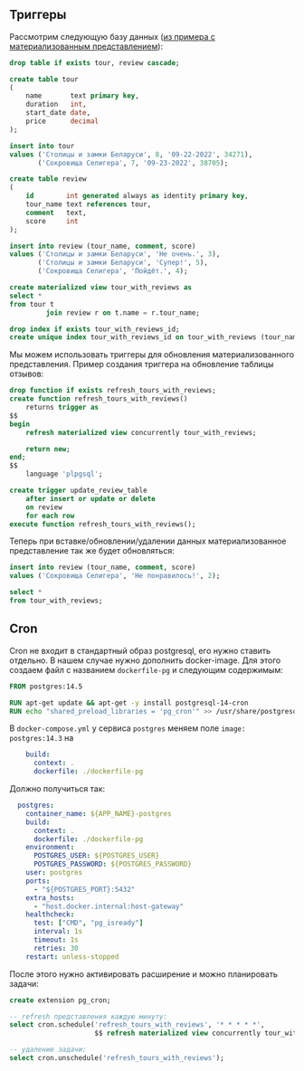 ## Триггеры

Рассмотрим следующую базу данных ([из примера с материализованным представлением](https://gitlab.com/golodnyuk.iv/db_2022/-/blob/main/%D0%9C%D0%B0%D1%82%D0%B5%D1%80%D0%B8%D0%B0%D0%BB%D1%8B%20%D0%BF%D0%BE%20%D0%BA%D1%83%D1%80%D1%81%D1%83/14.%20%D0%9C%D0%B0%D1%82%D0%B5%D1%80%D0%B8%D0%B0%D0%BB%D0%B8%D0%B7%D0%BE%D0%B2%D0%B0%D0%BD%D0%BD%D1%8B%D0%B5%20%D0%BF%D1%80%D0%B5%D0%B4%D1%81%D1%82%D0%B0%D0%B2%D0%BB%D0%B5%D0%BD%D0%B8%D1%8F%20%D0%B8%20%D0%B8%D0%BD%D0%B4%D0%B5%D0%BA%D1%81%D1%8B.md)):

```sql
drop table if exists tour, review cascade;

create table tour
(
    name       text primary key,
    duration   int,
    start_date date,
    price      decimal
);

insert into tour
values ('Столицы и замки Беларуси', 8, '09-22-2022', 34271),
       ('Сокровища Селигера', 7, '09-23-2022', 38705);

create table review
(
    id        int generated always as identity primary key,
    tour_name text references tour,
    comment   text,
    score     int
);

insert into review (tour_name, comment, score)
values ('Столицы и замки Беларуси', 'Не очень.', 3),
       ('Столицы и замки Беларуси', 'Супер!', 5),
       ('Сокровища Селигера', 'Пойдёт.', 4);

create materialized view tour_with_reviews as
select *
from tour t
         join review r on t.name = r.tour_name;

drop index if exists tour_with_reviews_id;
create unique index tour_with_reviews_id on tour_with_reviews (tour_name, id);
```

Мы можем использовать триггеры для обновления материализованного представления.
Пример создания триггера на обновление таблицы отзывов:

```sql
drop function if exists refresh_tours_with_reviews;
create function refresh_tours_with_reviews()
    returns trigger as
$$
begin
    refresh materialized view concurrently tour_with_reviews;

    return new;
end;
$$
    language 'plpgsql';

create trigger update_review_table
    after insert or update or delete
    on review
    for each row
execute function refresh_tours_with_reviews();
```

Теперь при вставке/обновлении/удалении данных материализованное представление
так же будет обновляться:

```sql
insert into review (tour_name, comment, score)
values ('Сокровища Селигера', 'Не понравилось!', 2);

select *
from tour_with_reviews;
```

## Cron

Cron не входит в стандартный образ postgresql, его нужно ставить отдельно. 
В нашем случае нужно дополнить docker-image. 
Для этого создаем файл с названием `dockerfile-pg` и следующим содержимым: 
```dockerfile
FROM postgres:14.5

RUN apt-get update && apt-get -y install postgresql-14-cron
RUN echo "shared_preload_libraries = 'pg_cron'" >> /usr/share/postgresql/postgresql.conf.sample
```

В `docker-compose.yml` у сервиса `postgres` меняем поле `image: postgres:14.3` на 
```yaml
    build:
      context: .
      dockerfile: ./dockerfile-pg
```

Должно получиться так:
```yaml
  postgres:
    container_name: ${APP_NAME}-postgres
    build:
      context: .
      dockerfile: ./dockerfile-pg
    environment:
      POSTGRES_USER: ${POSTGRES_USER}
      POSTGRES_PASSWORD: ${POSTGRES_PASSWORD}
    user: postgres
    ports:
      - "${POSTGRES_PORT}:5432"
    extra_hosts:
      - "host.docker.internal:host-gateway"
    healthcheck:
      test: ["CMD", "pg_isready"]
      interval: 1s
      timeout: 1s
      retries: 30
    restart: unless-stopped
```

После этого нужно активировать расширение и можно планировать задачи:

```sql
create extension pg_cron;

-- refresh представления каждую минуту:
select cron.schedule('refresh_tours_with_reviews', '* * * * *',
                     $$ refresh materialized view concurrently tour_with_reviews $$);

-- удаление задачи:
select cron.unschedule('refresh_tours_with_reviews');
```

